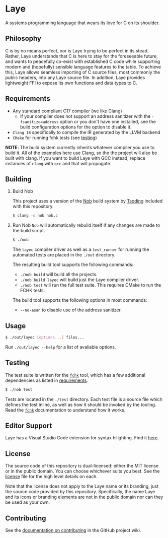 # Laye
A systems programming language that wears its love for C on its shoulder.

## Philosophy
C is by no means perfect, nor is Laye trying to be perfect in its stead. Rather, Laye understands that C is here to stay for the foreseeable future, and wants to peacefully co-exist with established C code while supporting modern and (hopefully) sensible language features to the table. To achieve this, Laye allows seamless importing of C source files, most commonly the public headers, into any Laye source file. In addition, Laye provides lightweight FFI to expose its own functions and data types to C.

## Requirements

* Any standard compliant C17 compiler (we like Clang)
    - If your compiler does not support an address sanitizer with the `-fsanitize=address` option or you don't have one installed, see the build configuration options for the option to disable it.
* `Clang 18` specifically to compile the IR generated by the LLVM backend
* `CMake` for running fchk tests (see [testing](#testing))

**NOTE**: The build system currently inherits whatever compiler you use to build it. All of the examples here use Clang, so the the project will also be built with clang. If you want to build Laye with GCC instead, replace instances of `clang` with `gcc` and that will propogate.

## Building

1. Build Nob

    This project uses a version of the [Nob](https://github.com/tsoding/nobuild) build system by [Tsoding](https://github.com/tsoding) included with this repository.

    ```bash
    $ clang -o nob nob.c
    ```

2. Run Nob
    `Nob` will automatically rebuild itself if any changes are made to the build script.

    ```bash
    $ ./nob
    ```

    The `layec` compiler driver as well as a `test_runner` for running the automated tests are placed in the `./out` directory.

    The resulting build tool supports the following commands:

    - `./nob build` will build all the projects.
    - `./nob build layec` will build just the Laye compiler driver.
    - `./nob test` will run the full test suite. This requires CMake to run the FCHK tests.

    The build tool supports the following options in most commands:

    - `--no-asan` to disable use of the address sanitizer.

## Usage

```bash
$ ./out/layec [options...] files...
```

Run `./out/layec --help` for a list of avaliable options.

## Testing
The test suite is written for the [`fchk`](https://github.com/Sirraide/fchk) tool, which has a few additional dependencies as listed in [requirements](#requirements).

```bash
$ ./nob test
```

Tests are located in the `./test` directory. Each test file is a source file which defines the test inline, as well as how it should be invoked by the tooling. Read the [`fchk`](https://github.com/Sirraide/fchk) documentation to understand how it works.

## Editor Support
Laye has a Visual Studio Code extension for syntax hilighting. Find it [here](https://github.com/laye-lang/laye-vscode).

## License

The source code of this repository is dual-licensed: either the MIT license or in the public domain. You can choose whichever suits you best. See the [license](LICENSE.md) file for the high level details on each.

Note that the license does not apply to the Laye name or its branding, just the source code provided by this repository. Specifically, the name Laye and its icons or branding elements are not in the public domain nor can they be used as your own.

## Contributing

See the [documentation on contributing](https://github.com/laye-lang/laye/wiki/Contributing) in the GitHub project wiki.

